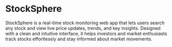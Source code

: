 # StockSphere
StockSphere is a real-time stock monitoring web app that lets users search any stock and view live price updates, trends, and key insights. Designed with a clean and intuitive interface, it helps investors and market enthusiasts track stocks effortlessly and stay informed about market movements.
